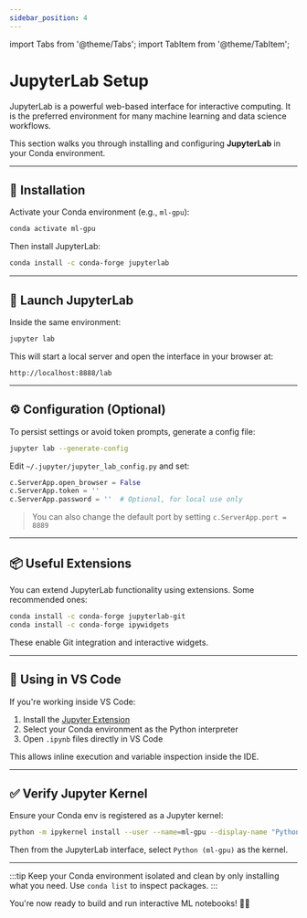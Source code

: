 ```yaml
---
sidebar_position: 4
---
```


import Tabs from '@theme/Tabs';
import TabItem from '@theme/TabItem';

# JupyterLab Setup

JupyterLab is a powerful web-based interface for interactive computing. It is the preferred environment for many machine learning and data science workflows.

This section walks you through installing and configuring **JupyterLab** in your Conda environment.

---

## 🧪 Installation

Activate your Conda environment (e.g., `ml-gpu`):

```bash
conda activate ml-gpu
```

Then install JupyterLab:

```bash
conda install -c conda-forge jupyterlab
```

---

## 🚀 Launch JupyterLab

Inside the same environment:

```bash
jupyter lab
```

This will start a local server and open the interface in your browser at:

```
http://localhost:8888/lab
```

---

## ⚙️ Configuration (Optional)

To persist settings or avoid token prompts, generate a config file:

```bash
jupyter lab --generate-config
```

Edit `~/.jupyter/jupyter_lab_config.py` and set:

```python
c.ServerApp.open_browser = False
c.ServerApp.token = ''
c.ServerApp.password = ''  # Optional, for local use only
```

> You can also change the default port by setting `c.ServerApp.port = 8889`

---

## 📦 Useful Extensions

You can extend JupyterLab functionality using extensions. Some recommended ones:

```bash
conda install -c conda-forge jupyterlab-git
conda install -c conda-forge ipywidgets
```

These enable Git integration and interactive widgets.

---

## 🧠 Using in VS Code

If you're working inside VS Code:

1. Install the [Jupyter Extension](https://marketplace.visualstudio.com/items?itemName=ms-toolsai.jupyter)
2. Select your Conda environment as the Python interpreter
3. Open `.ipynb` files directly in VS Code

This allows inline execution and variable inspection inside the IDE.

---

## ✅ Verify Jupyter Kernel

Ensure your Conda env is registered as a Jupyter kernel:

```bash
python -m ipykernel install --user --name=ml-gpu --display-name "Python (ml-gpu)"
```

Then from the JupyterLab interface, select `Python (ml-gpu)` as the kernel.

---

:::tip
Keep your Conda environment isolated and clean by only installing what you need. Use `conda list` to inspect packages.
:::

You're now ready to build and run interactive ML notebooks! 📓🚀

